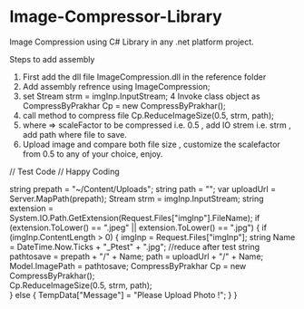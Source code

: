 # Image-Compressor-Library
Image Compression using C# Library in any .net platform project.


Steps to add assembly 
1. First add the dll file ImageCompression.dll in the reference folder
2. Add assembly refrence  using ImageCompression;
3. set Stream strm = imgInp.InputStream;
4 Invoke class object as CompressByPrakhar Cp = new CompressByPrakhar();
5. call method to compress file  Cp.ReduceImageSize(0.5, strm, path); 
6. where => scaleFactor to be compressed i.e. 0.5 , add IO strem i.e. strm , add path where file to save.
7. Upload image and compare both file size , customize the scalefactor from 0.5 to any of your choice, enjoy.

// Test Code 
// Happy Coding 


string prepath = "~/Content/Uploads";
            string path = "";
            var uploadUrl = Server.MapPath(prepath);
            Stream strm = imgInp.InputStream;
            string extension = System.IO.Path.GetExtension(Request.Files["imgInp"].FileName);
            if (extension.ToLower() == ".jpeg" || extension.ToLower() == ".jpg")
            {
                if (imgInp.ContentLength > 0)
                {
                    imgInp = Request.Files["imgInp"];
                    string Name = DateTime.Now.Ticks + "_Ptest" + ".jpg";  //reduce after test
                    string pathtosave = prepath + "/" + Name;
                    path = uploadUrl + "/" + Name;
                    Model.ImagePath = pathtosave;
                    CompressByPrakhar Cp = new CompressByPrakhar();  
                    Cp.ReduceImageSize(0.5, strm, path);              
                }
                else
                {
                    TempData["Message"] = "Please Upload Photo !";
                }
            }
